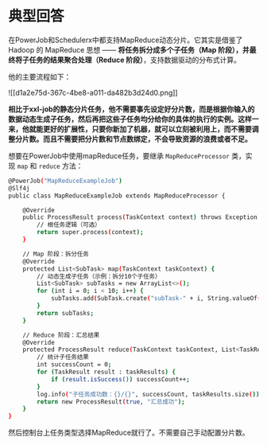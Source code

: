 # 典型回答


在PowerJob和Schedulerx中都支持MapReduce动态分片。它其实是借鉴了 Hadoop 的 MapReduce 思想 —— **将任务拆分成多个子任务（Map 阶段），并最终将子任务的结果聚合处理（Reduce 阶段）**，支持数据驱动的分布式计算。  



他的主要流程如下：



![[d1a2e75d-367c-4be8-a011-da482b3d24d0.png]]



**相比于xxl-job的静态分片任务，他不需要事先设定好分片数，而是根据你输入的数据动态生成子任务，然后再把这些子任务均分给你的具体的执行的实例。这样一来，他就能更好的扩展性，只要你新加了机器，就可以立刻被利用上，而不需要调整分片数。而且不需要把分片数和节点数绑定，不会导致资源的浪费或者不足。**





想要在PowerJob中使用mapReduce任务，要继承 `MapReduceProcessor` 类，实现 `map` 和 `reduce` 方法：



```bash
@PowerJob("MapReduceExampleJob")
@Slf4j
public class MapReduceExampleJob extends MapReduceProcessor {

    @Override
    public ProcessResult process(TaskContext context) throws Exception {
        // 根任务逻辑（可选）
        return super.process(context);
    }

    // Map 阶段：拆分任务
    @Override
    protected List<SubTask> map(TaskContext taskContext) {
        // 动态生成子任务（示例：拆分10个子任务）
        List<SubTask> subTasks = new ArrayList<>();
        for (int i = 0; i < 10; i++) {
            subTasks.add(SubTask.create("subTask-" + i, String.valueOf(i)));
        }
        return subTasks;
    }

    // Reduce 阶段：汇总结果
    @Override
    protected ProcessResult reduce(TaskContext taskContext, List<TaskResult> taskResults) {
        // 统计子任务结果
        int successCount = 0;
        for (TaskResult result : taskResults) {
            if (result.isSuccess()) successCount++;
        }
        log.info("子任务成功数：{}/{}", successCount, taskResults.size());
        return new ProcessResult(true, "汇总成功");
    }
}
```



然后控制台上任务类型选择MapReduce就行了。不需要自己手动配置分片数。

